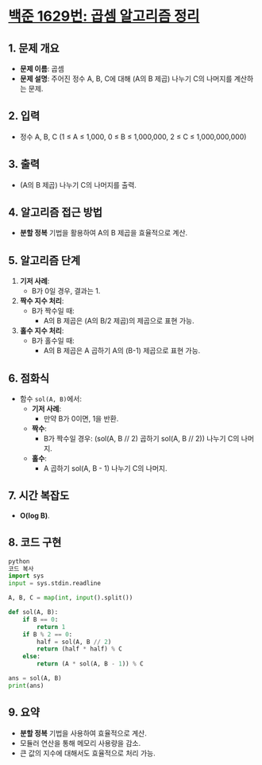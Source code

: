 # [백준 1629번: 곱셈 알고리즘 정리](https://www.acmicpc.net/problem/1629)
## 1. 문제 개요

- **문제 이름**: 곱셈
- **문제 설명**: 주어진 정수 A, B, C에 대해 (A의 B 제곱) 나누기 C의 나머지를 계산하는 문제.

## 2. 입력

- 정수 A, B, C (1 ≤ A ≤ 1,000, 0 ≤ B ≤ 1,000,000, 2 ≤ C ≤ 1,000,000,000)

## 3. 출력

- (A의 B 제곱) 나누기 C의 나머지를 출력.

## 4. 알고리즘 접근 방법

- **분할 정복** 기법을 활용하여 A의 B 제곱을 효율적으로 계산.

## 5. 알고리즘 단계

1. **기저 사례**:
    - B가 0일 경우, 결과는 1.
2. **짝수 지수 처리**:
    - B가 짝수일 때:
        - A의 B 제곱은 (A의 B/2 제곱)의 제곱으로 표현 가능.
3. **홀수 지수 처리**:
    - B가 홀수일 때:
        - A의 B 제곱은 A 곱하기 A의 (B-1) 제곱으로 표현 가능.

## 6. 점화식

- 함수 `sol(A, B)`에서:
    - **기저 사례**:
        - 만약 B가 0이면, 1을 반환.
    - **짝수**:
        - B가 짝수일 경우: (sol(A, B // 2) 곱하기 sol(A, B // 2)) 나누기 C의 나머지.
    - **홀수**:
        - A 곱하기 sol(A, B - 1) 나누기 C의 나머지.

## 7. 시간 복잡도

- **O(log B)**.

## 8. 코드 구현

```python
python
코드 복사
import sys
input = sys.stdin.readline

A, B, C = map(int, input().split())

def sol(A, B):
    if B == 0:
        return 1
    if B % 2 == 0:
        half = sol(A, B // 2)
        return (half * half) % C
    else:
        return (A * sol(A, B - 1)) % C

ans = sol(A, B)
print(ans)

```

## 9. 요약

- **분할 정복** 기법을 사용하여 효율적으로 계산.
- 모듈러 연산을 통해 메모리 사용량을 감소.
- 큰 값의 지수에 대해서도 효율적으로 처리 가능.
